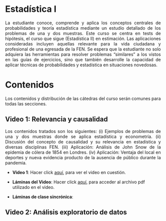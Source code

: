 # Estadística I
<p style='text-align: justify;'> La estudiante conoce, comprende y aplica los conceptos centrales de probabilidades y teoría estadística
mediante un estudio detallado de los problemas de una y dos muestras. Este curso se centra en tests de
hipótesis, el curso que sigue (Estadística II) en estimación. Las aplicaciones consideradas incluyen aquellas
relevante para la vida ciudadana y profesional de una egresada de la FEN. Se espera que la estudiante no
solo adquiera las herramientas para resolver problemas “similares” a los vistos en las guías de ejercicios,
sino que también desarrolle la capacidad de aplicar técnicas de probabilidades y estadística en situaciones
novedosas. </p>

# Contenidos
Los contenidos y distribución de las cátedras del curso serán comunes para todas las secciones.

## Video 1: Relevancia y causalidad
<p style='text-align: justify;'> Los contenidos tratados son los siguientes: (i) Ejemplos de problemas de una y dos muestras donde se aplica estadística y econometría. 
(ii) Discusión del concepto de causalidad y su relevancia en estadística y diversas disciplinas FEN. 
(iii) Aplicación: Análisis de John Snow de la epidemia de cólera de 1854 en Londres. 
(iv) Aplicación: Ventaja del local en deportes y nueva evidencia producto de la ausencia de público durante
la pandemia. </p>

- **Video 1**: Hacer click [aquí](https://www.youtube.com/watch?v=QSipVRPvUgU&list=PL85P3dEf-o-u6IktBvpC8SDNQb_Xw2A2z&index=1&t=2448s), para ver el video en cuestión.

- **Láminas del Video**: Hacer click [aquí](https://drive.google.com/file/d/17l8oQDfuTiaiqyzPVySYgDEDkJBI9dhy/view), para acceder al archivo pdf utilizado en el video.

- **Láminas de clase sincrónica**: 

## Video 2: Análisis exploratorio de datos
